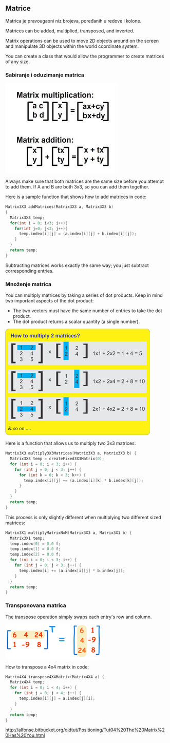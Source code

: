 ## Matrice

Matrica je pravougaoni niz brojeva, poređanih u redove i kolone.

Matrices can be added, multiplied, transposed, and inverted.

Matrix operations can be used to move 2D objects around on the screen and manipulate 3D objects within the world coordinate system.

You can create a class that would allow the programmer to create matrices of any size.

### Sabiranje i oduzimanje matrica

![matrix_operations](slike/matrix_operations.jpg)

Always make sure that both matrices are the same size before you attempt to add them. If A and B are both 3x3, so you can add them together.

Here is a sample function that shows how to add matrices in code:

```c
Matrix3X3 addMatrices(Matrix3X3 a, Matrix3X3 b)
{
  Matrix3X3 temp;
  for(int i = 0; i<3; i++){
    for(int j=0; j<3; j++){
      temp.index[i][j] = (a.index[i][j] + b.index[i][j]);
    }
  }
  return temp;
}
```

Subtracting matrices works exactly the same way; you just subtract corresponding entries.

### Množenje matrica

You can multiply matrices by taking a series of dot products. Keep in mind two important aspects of the dot product:
* The two vectors must have the same number of entries to take the dot product.
* The dot product returns a scalar quantity (a single number).

![mnozenje-matrica](slike/mnozenje-matrica.png)

Here is a function that allows us to multiply two 3x3 matrices:
```cpp
Matrix3X3 multiply3X3Matrices(Matrix3X3 a, Matrix3X3 b) {
  Matrix3X3 temp = createFixed3X3Matrix(0);
  for (int i = 0; i < 3; i++) {
    for (int j = 0; j < 3; j++) {
      for (int k = 0; k < 3; k++) {
        temp.index[i][j] += (a.index[i][k] * b.index[k][j]);
      }
    }
  }
  return temp;
}
```

This process is only slightly different when multiplying two different sized matrices:
```cpp
Matrix3X1 multiplyMatrixNxM(Matrix3X3 a, Matrix3X1 b) {
  Matrix3X1 temp;
  temp.index[0] = 0.0 f;
  temp.index[1] = 0.0 f;
  temp.index[2] = 0.0 f;
  for (int i = 0; i < 3; i++) {
    for (int j = 0; j < 3; j++) {
      temp.index[i] += (a.index[i][j] * b.index[j]);
    }
  }
  return temp;
}
```

### Transponovana matrica

The transpose operation simply swaps each entry's row and column.

![matrix-transpose](slike/matrix-transpose.gif)

How to transpose a 4x4 matrix in code:
```cpp
Matrix4X4 transpose4X4Matrix(Matrix4X4 a) {
  Matrix4X4 temp;
  for (int i = 0; i < 4; i++) {
    for (int j = 0; j < 4; j++) {
      temp.index[i][j] = a.index[j][i];
    }
  }
  return temp;
}
```

http://alfonse.bitbucket.org/oldtut/Positioning/Tut04%20The%20Matrix%20Has%20You.html
